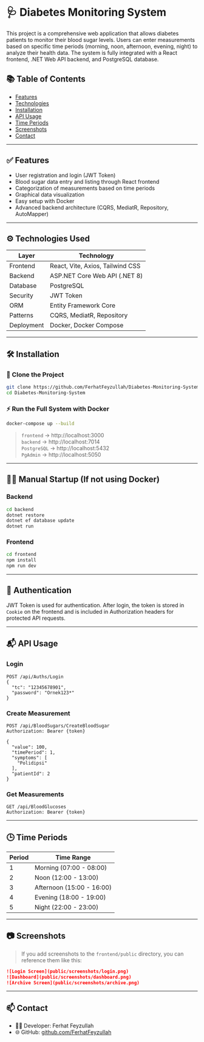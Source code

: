 # 🩺 Diabetes Monitoring System

This project is a comprehensive web application that allows diabetes patients to monitor their blood sugar levels. Users can enter measurements based on specific time periods (morning, noon, afternoon, evening, night) to analyze their health data. The system is fully integrated with a React frontend, .NET Web API backend, and PostgreSQL database.

## 📚 Table of Contents

- [Features](#features)
- [Technologies](#technologies)
- [Installation](#installation)
- [API Usage](#api-usage)
- [Time Periods](#time-periods)
- [Screenshots](#screenshots)
- [Contact](#contact)

---

## ✅ Features

- User registration and login (JWT Token)
- Blood sugar data entry and listing through React frontend
- Categorization of measurements based on time periods
- Graphical data visualization
- Easy setup with Docker
- Advanced backend architecture (CQRS, MediatR, Repository, AutoMapper)

---

## ⚙️ Technologies Used

| Layer       | Technology                        |
|-------------|------------------------------------|
| Frontend    | React, Vite, Axios, Tailwind CSS   |
| Backend     | ASP.NET Core Web API (.NET 8)      |
| Database    | PostgreSQL                         |
| Security    | JWT Token                          |
| ORM         | Entity Framework Core              |
| Patterns    | CQRS, MediatR, Repository          |
| Deployment  | Docker, Docker Compose             |

---

## 🛠️ Installation

### 🚀 Clone the Project

```bash
git clone https://github.com/FerhatFeyzullah/Diabetes-Monitoring-System.git
cd Diabetes-Monitoring-System
```

### ⚡ Run the Full System with Docker

```bash
docker-compose up --build
```

> `frontend` → http://localhost:3000  
> `backend` → http://localhost:7014  
> `PostgreSQL` → http://localhost:5432  
> `PgAdmin` → http://localhost:5050  

---

## 🧑‍💻 Manual Startup (If not using Docker)

### Backend

```bash
cd backend
dotnet restore
dotnet ef database update
dotnet run
```

### Frontend

```bash
cd frontend
npm install
npm run dev
```

---

## 🔐 Authentication

JWT Token is used for authentication. After login, the token is stored in `Cookie` on the frontend and is included in Authorization headers for protected API requests.

---

## 📬 API Usage

### Login

```http
POST /api/Auths/Login
{
  "tc": "12345678901",
  "password": "Ornek123*"
}
```

### Create Measurement

```http
POST /api/BloodSugars/CreateBloodSugar
Authorization: Bearer {token}

{
  "value": 100,
  "timePeriod": 1,
  "symptoms": [
    "Polidipsi"
  ],
  "patientId": 2
}
```

### Get Measurements

```http
GET /api/BloodGlucoses
Authorization: Bearer {token}
```

---

## 🕒 Time Periods

| Period | Time Range          |
|--------|----------------------|
| 1      | Morning (07:00 - 08:00) |
| 2      | Noon    (12:00 - 13:00) |
| 3      | Afternoon (15:00 - 16:00) |
| 4      | Evening (18:00 - 19:00)   |
| 5      | Night   (22:00 - 23:00)   |

---

## 📷 Screenshots

> If you add screenshots to the `frontend/public` directory, you can reference them like this:

```md
![Login Screen](public/screenshots/login.png)
![Dashboard](public/screenshots/dashboard.png)
![Archive Screen](public/screenshots/archive.png)
```

---

## 📫 Contact

- 👨‍💻 Developer: Ferhat Feyzullah  
- 🌐 GitHub: [github.com/FerhatFeyzullah](https://github.com/FerhatFeyzullah)
